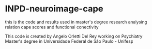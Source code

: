 # INPD-neuroimage-cape
this is the code and results used in master's degree research analysing relation cape scores and functional conectivity

This code is created by Angelo Orletti Del Rey working on Psychiatry Master's degree in Universidade Federal de São Paulo - Unifesp